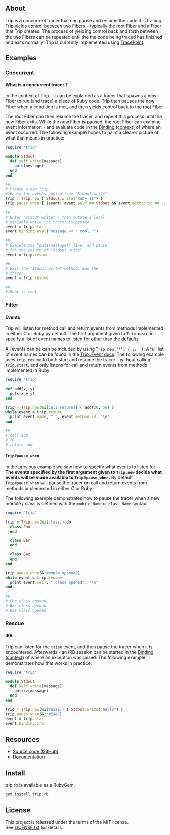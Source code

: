 ## About

Trip is a concurrent tracer that can pause and resume the code
it is tracing. Trip yields control between two Fibers - typically
the root Fiber and a Fiber that Trip creates. The process of yielding
control back and forth between the two Fibers can be repeated until the
the code being traced has finished and exits normally. Trip is
currently implemented using [TracePoint](https://www.rubydoc.info/gems/tracepoint/TracePoint).

## Examples

### Concurrent

#### What is a concurrent tracer ?

In the context of Trip - it can be explained as a tracer that spawns a new Fiber
to run (and trace) a piece of Ruby code. Trip then pauses the new Fiber
when a condition is met, and then yields control back to the root Fiber.

The root Fiber can then resume the tracer, and repeat this process until the
new Fiber exits. While the new Fiber is paused, the root Fiber can examine
event information - and evaluate code in the [Binding (context)](https://rubydoc.info/stdlib/core/Binding)
of where an event occurred. The following example hopes to paint a clearer picture
of what that means in practice:

```ruby
require "trip"

module Stdout
  def self.write(message)
    puts(message)
  end
end

##
# Create a new Trip.
# Pause for events coming from "Stdout.write".
trip = Trip.new { Stdout.write("Ruby is") }
trip.pause_when { |event| event.self == Stdout && event.method_id == :write }

##
# Enter "Stdout.write" - then mutate a local
# variable while the tracer is paused.
event = trip.start
event.binding.eval("message << ' cool.'")

##
# Execute the "puts(message)" line, and pause
# for the return of "Stdout.write".
event = trip.resume

##
# Exit the "Stdout.write" method, and the
# tracer.
event = trip.resume

##
# Ruby is cool.
```

### Filter

#### Events

Trip will listen for method call and return events from methods
implemented in either C or Ruby by default. The first argument given
to `Trip.new` can specify a list of event names to listen for other than
the defaults.

All events can be can be included by using `Trip.new('*') { ... }`. A
full list of event names can be found in the [Trip::Event docs](https://0x1eef.github.io/x/trip.rb/Trip/Event.html). The following example uses `trip.resume` to both start and resume
the tracer - without calling `trip.start`, and only listens for call and return
events from methods implemented in Ruby:

```ruby
require "trip"

def add(x, y)
  puts(x + y)
end

trip = Trip.new(%i[call return]) { add(20, 50) }
while event = trip.resume
  print event.name, " ", event.method_id, "\n"
end

##
# call add
# 70
# return add
```

#### `Trip#pause_when`

In the previous example we saw how to specify what events to listen
for. **The events specified by the first argument given to `Trip.new` decide
what events will be made available to `Trip#pause_when`.** By default `Trip#pause_when`
will pause the tracer on call and return events from methods implemented
in either C or Ruby.

The following example demonstrates how to pause the tracer when a new
module / class is defined with the `module Name` or `class Name` syntax:

```ruby
require "trip"

trip = Trip.new(%i[class]) do
  class Foo
  end

  class Bar
  end

  class Baz
  end
end

trip.pause_when(&:module_opened?)
while event = trip.resume
  print event.self, " class opened", "\n"
end

##
# Foo class opened
# Bar class opened
# Baz class opened
```

### Rescue

#### IRB

Trip can listen for the `raise` event, and then pause the tracer when
it is encountered. Afterwards - an IRB session can be started in the [Binding (context)](https://rubydoc.info/stdlib/core/Binding)
of where an exception was raised. The following example demonstrates
how that works in practice:

```ruby
require "trip"

module Stdout
  def self.write(message)
    putzzz(message)
  end
end

trip = Trip.new(%i[raise]) { Stdout.write("hello") }
trip.pause_when(&:raise?)
event = trip.start
event.binding.irb
```

## Resources

* [Source code (GitHub)](https://github.com/0x1eef/trip.rb)
* [Documentation](https://0x1eef.github.io/x/trip.rb)

## Install

trip.rb is available as a RubyGem:

    gem install trip.rb

## <a id='license'>License</a>

This project is released under the terms of the MIT license. <br>
See [LICENSE.txt](./LICENSE.txt) for details.

